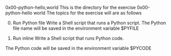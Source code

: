 0x00-python-hello,world
This is the directory for the exercise 0x00-python-hello world
The topics for the exercise will are as follows

0. Run Python file
Write a Shell script that runs a Python script.
The Python file name will be saved in the environment variable $PYFILE

1. Run inline
Write a Shell script that runs Python code.

The Python code will be saved in the environment variable $PYCODE
